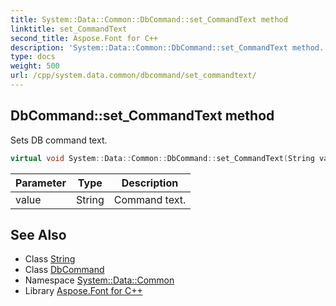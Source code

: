 ```yaml
---
title: System::Data::Common::DbCommand::set_CommandText method
linktitle: set_CommandText
second_title: Aspose.Font for C++
description: 'System::Data::Common::DbCommand::set_CommandText method. Sets DB command text in C++.'
type: docs
weight: 500
url: /cpp/system.data.common/dbcommand/set_commandtext/
---
```

## DbCommand::set_CommandText method


Sets DB command text.

```cpp
virtual void System::Data::Common::DbCommand::set_CommandText(String value) const =0
```


| Parameter | Type | Description |
| --- | --- | --- |
| value | String | Command text. |

## See Also

* Class [String](../../../system/string/)
* Class [DbCommand](../)
* Namespace [System::Data::Common](../../)
* Library [Aspose.Font for C++](../../../)
